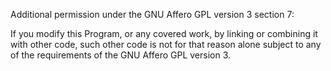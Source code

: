  Additional permission under the GNU Affero GPL version 3 section 7:

 If you modify this Program, or any covered work, by linking or combining it with other code, such other code is not for that reason alone subject to any of the requirements of the GNU Affero GPL version 3.